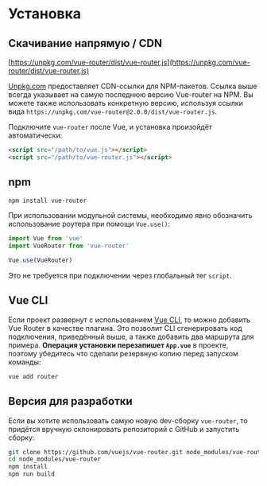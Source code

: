 # Установка

## Скачивание напрямую / CDN

[https://unpkg.com/vue-router/dist/vue-router.js](https://unpkg.com/vue-router/dist/vue-router.js)

<!--email_off-->
[Unpkg.com](https://unpkg.com) предоставляет CDN-ссылки для NPM-пакетов. Ссылка выше всегда указывает на самую последнюю версию Vue-router на NPM. Вы можете также использовать конкретную версию, используя ссылки вида  `https://unpkg.com/vue-router@2.0.0/dist/vue-router.js`.
<!--/email_off-->

Подключите `vue-router` после Vue, и установка произойдёт автоматически:

```html
<script src="/path/to/vue.js"></script>
<script src="/path/to/vue-router.js"></script>
```

## npm

```bash
npm install vue-router
```

При использовании модульной системы, необходимо явно обозначить использование роутера при помощи `Vue.use()`:

```js
import Vue from 'vue'
import VueRouter from 'vue-router'

Vue.use(VueRouter)
```

Это не требуется при подключении через глобальный тег `script`.

## Vue CLI

Если проект развернут с использованием [Vue CLI](https://cli.vuejs.org/ru/), то можно добавить Vue Router в качестве плагина. Это позволит CLI сгенерировать код подключения, приведённый выше, а также добавить два маршрута для примера. **Операция установки перезапишет `App.vue`** в проекте, поэтому убедитесь что сделали резервную копию перед запуском команды:

```sh
vue add router
```

## Версия для разработки

Если вы хотите использовать самую новую dev-сборку `vue-router`, то придётся вручную склонировать репозиторий с GitHub и запустить сборку:

```bash
git clone https://github.com/vuejs/vue-router.git node_modules/vue-router
cd node_modules/vue-router
npm install
npm run build
```
